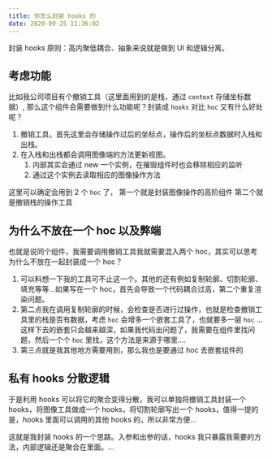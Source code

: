 ```yaml
---
title: 你怎么封装 hooks 的
date: 2020-09-25 11:36:02
---
```


封装 hooks 原则：高内聚低耦合、抽象来说就是做到 UI 和逻辑分离。

## 考虑功能

比如我公司项目有个撤销工具（这里面用到的是栈，通过 `context` 存储坐标数据）, 那么这个组件会需要做到什么功能呢？封装成 `hooks` 对比 `hoc` 又有什么好处呢？

1. 撤销工具，首先这里会存储操作过后的坐标点，操作后的坐标点数据时入栈和出栈。
2. 在入栈和出栈都会调用图像端的方法更新视图。
   1. 内部其实会通过 new 一个实例，在摧毁组件时也会移除相应的监听
   2. 通过这个实例去读取相应的图像操作方法

这里可以确定会用到 2 个 `hoc` 了，
第一个就是封装图像操作的高阶组件
第二个就是撤销栈的操作工具

## 为什么不放在一个 hoc 以及弊端

也就是说同个组件，我需要调用撤销工具我就需要混入两个 hoc，其实可以思考为什么不放在一起封装成一个 hoc？

1. 可以料想一下我的工具可不止这一个。其他的还有例如复制轮廓、切割轮廓、填充等等…如果写在一个 hoc，首先会导致一个代码耦合过高，第二个重复渲染问题。
2. 第二点我在调用复制轮廓的时候，会检查是否进行过操作，也就是检查撤销工具里的栈是否有数据，考虑 `hoc` 会增多一个嵌套工具了，也就要多一层 `hoc` …这样下去的嵌套只会越来越深，如果我代码出问题了，我需要在组件里找问题，然后一个个 `hoc` 里找，这个方法是来源于哪里….
3. 第三点就是我其他地方需要用到，那么我也是要通过 hoc 去嵌套组件的

## 私有 hooks 分散逻辑

于是利用 hooks 可以将它的聚合变得分散，我可以单独将撤销工具封装一个 hooks，将图像工具做成一个 hooks，将切割轮廓写出一个 hooks，值得一提的是，hooks 里面可以调用的其他 hooks 的，所以非常方便…

这就是我封装 hooks 的一个思路。入参和出参的话，hooks 我只暴露我需要的方法，内部逻辑还是聚合在里面。…
